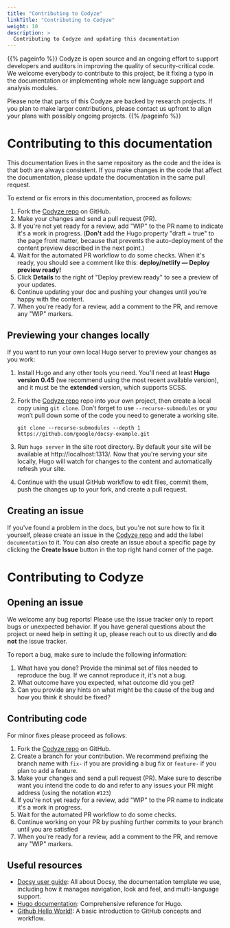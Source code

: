 ```yaml
---
title: "Contributing to Codyze"
linkTitle: "Contributing to Codyze"
weight: 10
description: >
  Contributing to Codyze and updating this documentation
---
```


{{% pageinfo %}}
Codyze is open source and an ongoing effort to support developers and auditors in improving the quality of security-critical code. We welcome everybody to contribute to this project, be it fixing a typo in the documentation or implementing whole new language support and analysis modules.

Please note that parts of this Codyze are backed by research projects. If you plan to make larger contributions, please contact us upfront to align your plans with possibly ongoing projects.
{{% /pageinfo %}}


# Contributing to this documentation

This documentation lives in the same repository as the code and the idea is that both are always consistent. If you make changes in the code that affect the documentation, please update the documentation in the same pull request.

To extend or fix errors in this documentation, proceed as follows:

1. Fork the [Codyze repo](https://github.com/Fraunhofer-AISEC/codyze) on GitHub.
1. Make your changes and send a pull request (PR).
1. If you're not yet ready for a review, add "WIP" to the PR name to indicate 
  it's a work in progress. (**Don't** add the Hugo property 
  "draft = true" to the page front matter, because that prevents the 
  auto-deployment of the content preview described in the next point.)
1. Wait for the automated PR workflow to do some checks. When it's ready,
  you should see a comment like this: **deploy/netlify — Deploy preview ready!**
1. Click **Details** to the right of "Deploy preview ready" to see a preview
  of your updates.
1. Continue updating your doc and pushing your changes until you're happy with 
  the content.
1. When you're ready for a review, add a comment to the PR, and remove any
  "WIP" markers.

## Previewing your changes locally

If you want to run your own local Hugo server to preview your changes as you work:

1. Install Hugo and any other tools you need. You'll need at least **Hugo version 0.45** (we recommend using the most recent available version), and it must be the **extended** version, which supports SCSS.
1. Fork the [Codyze repo](https://github.com/Fraunhofer-AISEC/codyze) repo into your own project, then create a local copy using `git clone`. Don’t forget to use `--recurse-submodules` or you won’t pull down some of the code you need to generate a working site.

    ```
    git clone --recurse-submodules --depth 1 https://github.com/google/docsy-example.git
    ```

1. Run `hugo server` in the site root directory. By default your site will be available at http://localhost:1313/. Now that you're serving your site locally, Hugo will watch for changes to the content and automatically refresh your site.
1. Continue with the usual GitHub workflow to edit files, commit them, push the
  changes up to your fork, and create a pull request.

## Creating an issue

If you've found a problem in the docs, but you're not sure how to fix it yourself, please create an issue in the [Codyze repo](https://github.com/Fraunhofer-AISEC/codyze/issues) and add the label `documentation` to it. You can also create an issue about a specific page by clicking the **Create Issue** button in the top right hand corner of the page.

# Contributing to Codyze

## Opening an issue

We welcome any bug reports! Please use the issue tracker only to report bugs or unexpected behavior. If you have general questions about the project or need help in setting it up, please reach out to us directly and **do not** the issue tracker.

To report a bug, make sure to include the following information:

1. What have you done? Provide the minimal set of files needed to reproduce the bug. If we cannot reproduce it, it's not a bug.
1. What outcome have you expected, what outcome did you get?
1. Can you provide any hints on what might be the cause of the bug and how you think it should be fixed?

## Contributing code

For minor fixes please proceed as follows:

1. Fork the [Codyze repo](https://github.com/Fraunhofer-AISEC/codyze) on GitHub.
1. Create a branch for your contribution. We recommend prefixing the branch name with `fix-` if you are providing a bug fix or `feature-` if you plan to add a feature.
1. Make your changes and send a pull request (PR). Make sure to describe want you intend the code to do and refer to any issues your PR might address (using the notation `#123`)
1. If you're not yet ready for a review, add "WIP" to the PR name to indicate it's a work in progress.
1. Wait for the automated PR workflow to do some checks.
1. Continue working on your PR by pushing further commits to your branch until you are satisfied
1. When you're ready for a review, add a comment to the PR, and remove any "WIP" markers.


## Useful resources

* [Docsy user guide](https://github.com/google/docsy): All about Docsy, the documentation template we use, including how it manages navigation, look and feel, and multi-language support.
* [Hugo documentation](https://gohugo.io/documentation/): Comprehensive reference for Hugo.
* [Github Hello World!](https://guides.github.com/activities/hello-world/): A basic introduction to GitHub concepts and workflow.


